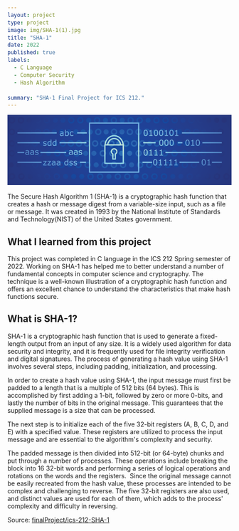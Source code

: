 ```yaml
---
layout: project
type: project
image: img/SHA-1(1).jpg
title: "SHA-1"
date: 2022
published: true
labels:
  - C Language
  - Computer Security
  - Hash Algorithm
  
summary: "SHA-1 Final Project for ICS 212."
---
```


<img class="img-fluid" src="../img/SHA-1(2).png">

The Secure Hash Algorithm 1 (SHA-1) is a cryptographic hash function that creates a hash or message digest from a variable-size input, such as a file or message. It was created in 1993 by the National Institute of Standards and Technology(NIST) of the United States government. 


## What I learned from this project
This project was completed in C language in the ICS 212 Spring semester of 2022. Working on SHA-1 has helped me to better understand a number of fundamental concepts in computer science and cryptography. The technique is a well-known illustration of a cryptographic hash function and offers an excellent chance to understand the characteristics that make hash functions secure. 

## What is SHA-1? 
SHA-1 is a cryptographic hash function that is used to generate a fixed-length output from an input of any size. It is a widely used algorithm for data security and integrity, and it is frequently used for file integrity verification and digital signatures. The process of generating a hash value using SHA-1 involves several steps, including padding, initialization, and processing.

In order to create a hash value using SHA-1, the input message must first be padded to a length that is a multiple of 512 bits (64 bytes). This is accomplished by first adding a 1-bit, followed by zero or more 0-bits, and lastly the number of bits in the original message. This guarantees that the supplied message is a size that can be processed.

The next step is to initialize each of the five 32-bit registers (A, B, C, D, and E) with a specified value. These registers are utilized to process the input message and are essential to the algorithm's complexity and security.

The padded message is then divided into 512-bit (or 64-byte) chunks and put through a number of processes. These operations include breaking the block into 16 32-bit words and performing a series of logical operations and rotations on the words and the registers.  Since the original message cannot be easily recreated from the hash value, these processes are intended to be complex and challenging to reverse. The five 32-bit registers are also used, and distinct values are used for each of them, which adds to the process' complexity and difficulty in reversing.


Source: <a href="https://github.com/hokwaichan/ICS212FinalProject"><i class="large github icon "></i>finalProject/ics-212-SHA-1</a>
